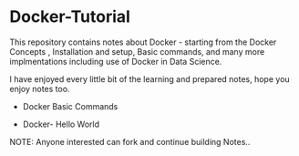 # Docker-Tutorial

 This repository contains notes about Docker - starting from the Docker Concepts , Installation and setup, Basic commands, and many more implmentations including use of Docker in Data Science.



 I have enjoyed every little bit of the learning and prepared notes, hope you enjoy notes too.

 - Docker Basic Commands

 - Docker- Hello World

NOTE: Anyone interested can fork and continue building Notes..
